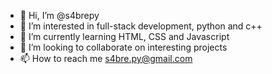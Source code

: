 - 👋 Hi, I’m @s4brepy
- 👀 I’m interested in full-stack development, python and c++
- 🌱 I’m currently learning HTML, CSS and Javascript
- 💞️ I’m looking to collaborate on interesting projects
- 📫 How to reach me s4bre.py@gmail.com

<!---
s4brepy/s4brepy is a ✨ special ✨ repository because its `README.md` (this file) appears on your GitHub profile.
You can click the Preview link to take a look at your changes.
--->
